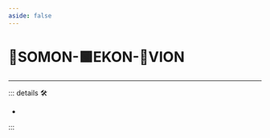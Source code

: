 ```yaml
---
aside: false
---
```

# 🔷<soma>SOMON</soma>-🟩<ekos>EKON</ekos>-🔻<via>VION</via>

---

<!-- =================================================== -->
<!-- =================================================== -->
<!-- =================================================== -->
<!-- =================================================== -->
<!-- =================================================== -->
::: details 🛠

-

:::